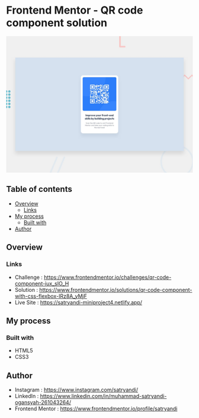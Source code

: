 # Frontend Mentor - QR code component solution

![QR Code Component](assets/images/desktop-preview.jpg)

## Table of contents

- [Overview](#overview)
  - [Links](#links)
- [My process](#my-process)
  - [Built with](#built-with)
- [Author](#author)

## Overview

### Links

- Challenge : https://www.frontendmentor.io/challenges/qr-code-component-iux_sIO_H
- Solution  : https://www.frontendmentor.io/solutions/qr-code-component-with-css-flexbox-IRz8A_yMjF
- Live Site : https://satryandi-miniproject4.netlify.app/

## My process

### Built with

- HTML5
- CSS3

## Author

- Instagram : https://www.instagram.com/satryandi/
- LinkedIn : https://www.linkedin.com/in/muhammad-satryandi-ogansyah-261043264/
- Frontend Mentor : https://www.frontendmentor.io/profile/satryandi